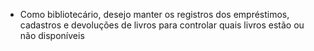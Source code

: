 - Como bibliotecário, desejo manter os registros dos empréstimos, cadastros e devoluções  de livros para controlar quais livros estão ou não disponíveis